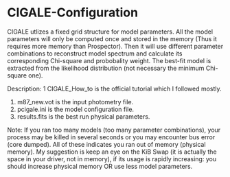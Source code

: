 # CIGALE-Configuration
CIGALE utlizes a fixed grid structure for model parameters. All the model parameters will only be computed once and stored in the memory (Thus it requires more memory than Prospector). Then it will use different parameter combinations to reconstruct model spectrum and calculate its corresponding Chi-square and probobality weight. The best-fit model is extracted from the likelihood distribution (not necessary the minimum Chi-square one).

Description:
  1  CIGALE_How_to is the official tutorial which I followed mostly.
  1. m87_new.vot is the input photometry file.
  2. pcigale.ini is the model configuration file.
  3. results.fits is the best run physical parameters.

Note:
   If you ran too many models (too many parameter combinations), your process may be killed in several seconds or you may encounter bus error (core dumped). All of these indicates you ran out of memory (physical memory). My suggestion is keep an eye on the KiB Swap (it is actually the space in your driver, not in memory), if its usage is rapidly increasing: you should increase physical memory OR use less model parameters.
